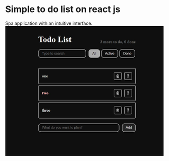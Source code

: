 # Simple to do list on react js
Spa application with an intuitive interface.  
![](https://github.com/MarefWeb/TodoList/blob/master/screenshot.jpg)
